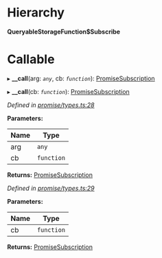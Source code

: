 

# Hierarchy

**QueryableStorageFunction$Subscribe**

# Callable
▸ **__call**(arg: *`any`*, cb: *`function`*): [PromiseSubscription](../modules/_promise_types_.md#promisesubscription)

▸ **__call**(cb: *`function`*): [PromiseSubscription](../modules/_promise_types_.md#promisesubscription)

*Defined in [promise/types.ts:28](https://github.com/polkadot-js/api/blob/dfac7a4/packages/api/src/promise/types.ts#L28)*

**Parameters:**

| Name | Type |
| ------ | ------ |
| arg | `any` |
| cb | `function` |

**Returns:** [PromiseSubscription](../modules/_promise_types_.md#promisesubscription)

*Defined in [promise/types.ts:29](https://github.com/polkadot-js/api/blob/dfac7a4/packages/api/src/promise/types.ts#L29)*

**Parameters:**

| Name | Type |
| ------ | ------ |
| cb | `function` |

**Returns:** [PromiseSubscription](../modules/_promise_types_.md#promisesubscription)

